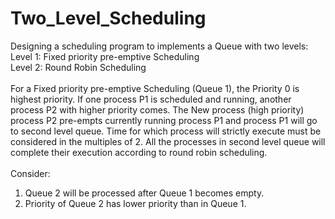 # Two_Level_Scheduling
Designing a scheduling program to implements a Queue with two levels:<br/>
Level 1: Fixed priority pre-emptive Scheduling<br/>
Level 2: Round Robin Scheduling<br/><br/>
For a Fixed priority pre-emptive Scheduling (Queue 1), the Priority 0 is highest priority. If one process P1 is scheduled and running, another process P2 with higher priority comes. The New process (high priority) process P2 pre-empts currently running process P1 and process P1 will go to second level queue. Time for which process will strictly execute must be considered in the multiples of 2. 
All the processes in second level queue will complete their execution according to round robin scheduling.<br/><br/>
Consider: <br/>
1. Queue 2 will be processed after Queue 1 becomes empty.<br/>
2. Priority of Queue 2 has lower priority than in Queue 1. <br/>
